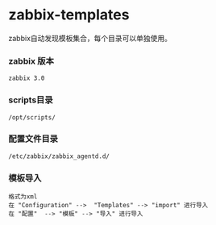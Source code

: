 # zabbix-templates

zabbix自动发现模板集合，每个目录可以单独使用。

### zabbix 版本
```
zabbix 3.0 
```

### scripts目录
```
/opt/scripts/
```

### 配置文件目录
```
/etc/zabbix/zabbix_agentd.d/
```

### 模板导入
```
格式为xml
在 "Configuration" -->  "Templates" --> "import" 进行导入
在 "配置"  --> "模板" --> "导入" 进行导入
```
